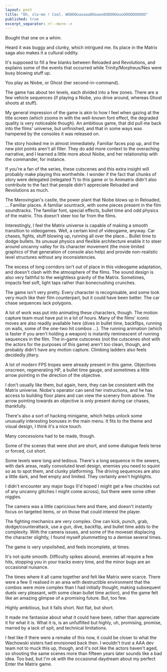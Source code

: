```yaml
---
layout: post
title: "Oh, slo-mo ! Cool. WOOOOoaoaaaOOoaooOOOOOOoooOOOOOOOOOO"
published: true
excerpt_separator: <!--more-->
---
```



Bought that one on a whim.

Heard it was buggy and clunky, which intrigued me. Its place in the Matrix saga also makes it a cultural oddity.

It's supposed to fill a few blanks between Reloaded and Revolutions, and explains some of the events that occurred while Trinity/Morpheus/Neo were busy blowing stuff up.

<!--more-->

You play as Niobe, or Ghost (her second-in-command).

The game has about ten levels, each divided into a few zones. There are a few vehicle sequences (if playing a Niobe, you drive around, whereas Ghost shoots at stuff).

My general impression of the game is akin to how I feel when gazing at the title screen (which zooms in with the well-known font effect, the degraded quality is very noticeable though). An ambitious game, that did pull me back into the films' universe, but unfinished, and that in some ways was hampered by the consoles it was released on.

The story hooked me in almost immediately. Familiar faces pop up, and the new plot points aren't all filler. They do add more context to the overaching narrative, and I learned a little more about Niobe, and her relationship with the commander, for instance.

If you're a fan of the series, these cutscenes and this extra insight will probably make playing this worthwhile. I wonder if the fact that chunks of story were delegated (relegated ?) to this game or to Animatrix didn't also contribute to the fact that people didn't appreciate Reloaded and Revolutions as much. 

The Merovingian's castle, the power plant that Niobe blows up in Reloaded, ... Familiar places. A familiar sountrack, with some pieces present in the film soundtracks. The familiar font, special effects, bullet time and odd physics of the matrix. This doesn't steer too far from the films.

Interestingly, I feel the Matrix universe is capable of making a smooth transition to videogames. Well, a certain kind of videogame, anyway. Car chases, fights, stuff blowing up, running all over the place... Bullet time to dodge bullets. Its unusual physics and flexible architecture enable it to steer around uncanny valley for its character movement (the more limited graphics of that generation of console also help) and provide non-realistic level structures without any inconsistencies. 

The excess of long corridors isn't out of place in this videogame adaptation, and doesn't clash with the atmosphere of the films. The sound design is also very faithful to the weightless gravity of the Matrix. Sometimes, impacts feel soft, light taps rather than bonecrushing crunches.

The game isn't very pretty. Every character is recognisable, and some look very much like their film counterpart, but it could have been better. The car chase sequences lack polygons.

A lot of work was put into animating these characters, though. The motion capture team must have put in a lot of hours. Many of the films' iconic moves are also readily available here (dives in bullet time, backflips, running on walls, some of the one-two hit combos ...). The running animation (which is faster if you aren't holding a weapon) is instantly reminescent of running sequences in the film. The in-game cutscenes (not the cutscenes shot with the actors for the purposes of this game) aren't too clean, though, and probably didn't have any motion capture. Climbing ladders also feels decidedly jittery. 

A lot of modern FPS tropes were already present in this game. Objectives onscreen, regenerating HP, a bullet time gauge, and sometimes a little arrow pointing in the direction of the objective.

I don't usually like them, but again, here, they can be consistent with the Matrix universe. Niobe's operator can send her instructions, and he has access to building floor plans and can view the scenery from above. The arrow pointing towards an objective is only present during car chases, thankfully.

There's also a sort of hacking minigame, which helps unlock some unusually interesting bonuses in the main menu. It fits to the theme and visual design, I think it's a nice touch.

Many concessions had to be made, though.

Some of the scenes that were shot are short, and some dialogue feels terse or forced, cut short.

Some levels were long and tedious. There's a long sequence in the sewers, with dark areas, really convoluted level design, enemies you need to squint so as to spot them, and clunky platforming. The driving sequences are also a little dark, and feel empty and limited. They certainly aren't highlights.

I didn't encounter any major bugs (I'd hoped I might get a few chuckles out of any uncanny glitches I might come across), but there were some other niggles.

The camera was a little capricious here and there, and doesn't instantly focus on targeted items, or on those that could interest the player.

The fighting mechanics are very complex. One can kick, punch, grab, dodge/counterattack, use a gun, dive, backflip, and bullet time adds to the complexity. With the camera issues, and some of the moveset displacing the character slightly, I found myself plummetting to a demise several times.

The game is very unpolished, and feels incomplete, at times.

It's not quite smooth. Difficulty spikes abound, enemies all require a few hits, stopping you in your tracks every time, and the minor bugs are an occasional nuisance.

The times where it all came together and felt like Matrix were scarce. There were a few (I realised in an area with destructible environment that the combos were more complex than I had initially thought, making subsequent duels very pleasant, with some clean bullet time action), and the game felt like an amazing glimpse of a promising future. But, too few.

Highly ambitious, but it falls short. Not flat, but short. 

It made me fantasise about what it could have been, rather than appreciate it for what it is. What it is, is an unfulfilled but highly, uh, promising, promise, marred by a lack of spit, and technical limitations.

I feel like if there were a remake of this now, it could be closer to what the Wachowski sisters had envisioned back then. I wouldn't trust a AAA dev team not to muck this up, though, and it's not like the actors haven't aged, so shooting the same scenes more than fifteen years later sounds like a bad idea. Too bad, but I'm ok with the occasional daydream about my perfect Enter the Matrix game.